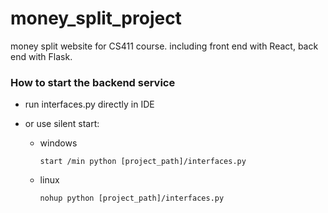 # money_split_project
money split website for CS411 course.
including front end with React, back end with Flask.

### How to start the backend service

- run interfaces.py directly in IDE

- or use silent start: 

  - windows

    ```shell
    start /min python [project_path]/interfaces.py
    ```

  - linux

    ```
    nohup python [project_path]/interfaces.py
    ```

